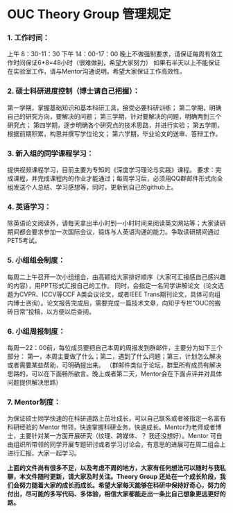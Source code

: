 # OUC Theory Group 管理规定

### 1. 工作时间：
上午 8：30-11：30   下午 14：00-17：00
晚上不做强制要求，请保证每周有效工作时间保证6*8=48小时（很难做到，希望大家努力）
如果有半天以上不能保证在实验室工作，请与Mentor沟通说明。希望大家保证工作高效性。

### 2. 硕士科研进度控制（博士请自己把握）：
第一学期，掌握基础知识和基本科研工具，接受必要科研训练；
第二学期，明确自己的研究方向，要解决的问题；
第三学期，针对要解决的问题，明确两到三个研究点；
第四学期，逐步明确各个研究点的技术思路，并进行实验；
第五学期，根据前期积累，构思并撰写学位论文；
第六学期，毕业论文的送审、答辩工作。

### 3. 新入组的同学课程学习：
提供视频课程学习，目前主要为专知的《深度学习理论与实践》课程。
要求：完成课程，并完成课程内的作业才能通过；每周学习后，必须用QQ群邮件形式向全组发送个人总结、学习感想等，同时，更新到自己的github上。

### 4. 英语学习：
除英语论文阅读外，请每天拿出半小时到一小时时间来阅读英文网站等；大家读研期间都会要求参加一次国际会议，锻炼与人英语沟通的能力。争取读研期间通过PET5考试。

### 5. 小组组会制度：
每周二上午召开一次小组组会，由高颖给大家排好顺序（大家可汇报感自己感兴趣的内容），用PPT形式汇报自己的工作。
同时，会指定一名同学讲解论文（论文选题为CVPR、ICCV等CCF A类会议论文，或者IEEE Trans期刊论文，具体可向组内博士咨询）。论文报告完成后，需要完成一篇技术文章，向知乎专栏“OUC的搬砖日常”投稿，以方便以后查阅。

### 6. 小组周报制度：
每周一22：00前，每位成员要把自己本周的周报发到群邮件，主要分为如下三个部分：
第一，本周主要做了什么；第二，遇到了什么问题；第三，计划怎么解决或者需要某些帮助，可明确提出来。
（群邮件类似于论坛，群里所有成员有解决思路的，可以在下面畅所欲言。晚上或者第二天，Mentor会在下面点评并对具体问题提供解决思路）

### 7. Mentor制度：
为保证硕士同学快速的在科研道路上茁壮成长，可以自己联系或者被指定一名富有科研经验的 Mentor 带领，快速掌握科研业务，快速成长。Mentor为老师或者博士，主要针对某一方面开展研究（纹理、跨媒体、？ 我还没想好）。Mentor 可自由组织所带领的同学开展专题研讨或者学习讨论会，有意思的进展可在周二组会上进行汇报，大家一起学习。


**上面的文件尚有很多不足，以及考虑不周的地方，大家有任何想法可以随时与我私聊，本文件随时更新，请大家及时关注。Theory Group 还处在一个成长阶段，我们会努力随着大家的成长而成长。希望大家每天能够在科研中保持好奇心，努力的付出，尽可能的多写代码、多体验，相信大家都能走出一条比自己想象更远更好的路。**
